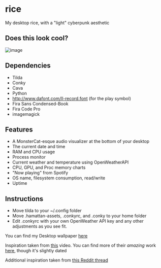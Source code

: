 # rice
My desktop rice, with a "light" cyberpunk aesthetic

## Does this look cool?
![image](https://github.com/anishgoyal1108/rice/assets/90469168/c4bcaf59-9a82-4a93-b4db-bf04d6721ad2)

## Dependencies
* Tilda
* Conky
* Cava
* Python
* http://www.dafont.com/ll-record.font (for the play symbol)
* Fira Sans Condensed-Book
* Fira Code Pro
* imagemagick

## Features
* A MonsterCat-esque audio visualizer at the bottom of your desktop
* The current date and time
* RAM and CPU usage
* Process monitor
* Current weather and temperature using OpenWeatherAPI
* CPU, GPU, and Proc memory charts
* "Now playing" from Spotify
* OS name, filesystem consumption, read/write
* Uptime

## Instructions
* Move tilda to your ~/.config folder
* Move .hamattan-assets, .conkyrc, and .conky to your home folder
* Edit .conkyrc with your own OpenWeather API key and any other adjustments as you see fit.

You can find my Desktop wallpaper [here](https://imgur.com/a/wX1cq0I)

Inspiration taken from [this](https://www.youtube.com/watch?v=1uHQ1493c04) video. You can find more of their *amazing* work [here](https://github.com/sysadmin-info), though it's slightly dated

Additional inspiration taken from [this Reddit thread](https://www.reddit.com/r/unixporn/comments/1200h9o/i3wm_black_and_white_minimalist_rice/)

